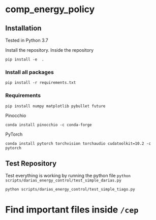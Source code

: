 # comp_energy_policy

## Installation

Tested in Python 3.7

Install the repository. Inside the repository

``pip install -e  .``

### Install all packages
``pip install -r requirements.txt``

### Requirements

``pip install numpy matplotlib pybullet future``

Pinocchio

``conda install pinocchio -c conda-forge``

PyTorch

``conda install pytorch torchvision torchaudio cudatoolkit=10.2 -c pytorch``


## Test Repository

Test everything is working by running the python file
``python scripts/darias_energy_control/test_simple_darias.py``

``python scripts/darias_energy_control/test_simple_tiago.py``

# Find important files inside ``/cep``
